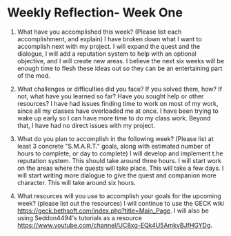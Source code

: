 # Weekly Reflection- Week One

1. What have you accomplished this week? (Please list each accomplishment, and explain)
  I have broken down what I want to accomplish next with my project. I will expand the quest and the dialogue, I will add a reputation system to help with an optional objective, and I will create new areas. I believe the next six weeks will be enough time to flesh these ideas out so they can be an entertaining part of the mod.

2. What challenges or difficulties did you face? If you solved them, how? If not, what have you learned so far? Have you sought help or other resources?
  I have had issues finding time to work on most of my work, since all my classes have overloaded me at once. I have been trying to wake up early so I can have more time to do my class work. Beyond that, I have had no direct issues with my project.

3. What do you plan to accomplish in the following week? (Please list at least 3 concrete "S.M.A.R.T." goals, along with estimated number of hours to complete, or day to complete)
  I will develop and implement t.he reputation system. This should take around three hours. I will start work on the areas where the quests will take place. This will take a few days. I will start writing more dialogue to give the quest and companion more character. This will take around six hours.
  
4. What resources will you use to accomplish your goals for the upcoming week? (please list out the resources)
   I will continue to use the GECK wiki https://geck.bethsoft.com/index.php?title=Main_Page.
   I will also be using Seddon4494's tutorials as a resource https://www.youtube.com/channel/UC8xg-EQk4U5AmkvBJfHGYDg.
